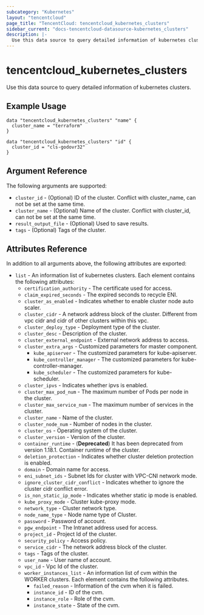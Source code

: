 ```yaml
---
subcategory: "Kubernetes"
layout: "tencentcloud"
page_title: "TencentCloud: tencentcloud_kubernetes_clusters"
sidebar_current: "docs-tencentcloud-datasource-kubernetes_clusters"
description: |-
  Use this data source to query detailed information of kubernetes clusters.
---
```


# tencentcloud_kubernetes_clusters

Use this data source to query detailed information of kubernetes clusters.

## Example Usage

```hcl
data "tencentcloud_kubernetes_clusters" "name" {
  cluster_name = "terraform"
}

data "tencentcloud_kubernetes_clusters" "id" {
  cluster_id = "cls-godovr32"
}
```

## Argument Reference

The following arguments are supported:

* `cluster_id` - (Optional) ID of the cluster. Conflict with cluster_name, can not be set at the same time.
* `cluster_name` - (Optional) Name of the cluster. Conflict with cluster_id, can not be set at the same time.
* `result_output_file` - (Optional) Used to save results.
* `tags` - (Optional) Tags of the cluster.

## Attributes Reference

In addition to all arguments above, the following attributes are exported:

* `list` - An information list of kubernetes clusters. Each element contains the following attributes:
  * `certification_authority` - The certificate used for access.
  * `claim_expired_seconds` - The expired seconds to recycle ENI.
  * `cluster_as_enabled` - Indicates whether to enable cluster node auto scaler.
  * `cluster_cidr` - A network address block of the cluster. Different from vpc cidr and cidr of other clusters within this vpc.
  * `cluster_deploy_type` - Deployment type of the cluster.
  * `cluster_desc` - Description of the cluster.
  * `cluster_external_endpoint` - External network address to access.
  * `cluster_extra_args` - Customized parameters for master component.
    * `kube_apiserver` - The customized parameters for kube-apiserver.
    * `kube_controller_manager` - The customized parameters for kube-controller-manager.
    * `kube_scheduler` - The customized parameters for kube-scheduler.
  * `cluster_ipvs` - Indicates whether ipvs is enabled.
  * `cluster_max_pod_num` - The maximum number of Pods per node in the cluster.
  * `cluster_max_service_num` - The maximum number of services in the cluster.
  * `cluster_name` - Name of the cluster.
  * `cluster_node_num` - Number of nodes in the cluster.
  * `cluster_os` - Operating system of the cluster.
  * `cluster_version` - Version of the cluster.
  * `container_runtime` - (**Deprecated**) It has been deprecated from version 1.18.1. Container runtime of the cluster.
  * `deletion_protection` - Indicates whether cluster deletion protection is enabled.
  * `domain` - Domain name for access.
  * `eni_subnet_ids` - Subnet Ids for cluster with VPC-CNI network mode.
  * `ignore_cluster_cidr_conflict` - Indicates whether to ignore the cluster cidr conflict error.
  * `is_non_static_ip_mode` - Indicates whether static ip mode is enabled.
  * `kube_proxy_mode` - Cluster kube-proxy mode.
  * `network_type` - Cluster network type.
  * `node_name_type` - Node name type of Cluster.
  * `password` - Password of account.
  * `pgw_endpoint` - The Intranet address used for access.
  * `project_id` - Project Id of the cluster.
  * `security_policy` - Access policy.
  * `service_cidr` - The network address block of the cluster.
  * `tags` - Tags of the cluster.
  * `user_name` - User name of account.
  * `vpc_id` - Vpc Id of the cluster.
  * `worker_instances_list` - An information list of cvm within the WORKER clusters. Each element contains the following attributes.
    * `failed_reason` - Information of the cvm when it is failed.
    * `instance_id` - ID of the cvm.
    * `instance_role` - Role of the cvm.
    * `instance_state` - State of the cvm.


